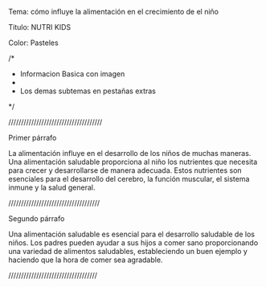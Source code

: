 Tema: cómo influye la alimentación en el crecimiento de el niño

Titulo: NUTRI KIDS

Color: Pasteles

/\*

- Informacion Basica con imagen
-
- Los demas subtemas en pestañas extras

\*/

/////////////////////////////////////

Primer párrafo

La alimentación influye en el desarrollo de los niños de muchas maneras. Una alimentación saludable proporciona al niño los nutrientes que necesita para crecer y desarrollarse de manera adecuada. Estos nutrientes son esenciales para el desarrollo del cerebro, la función muscular, el sistema inmune y la salud general.

////////////////////////////////////

Segundo párrafo

Una alimentación saludable es esencial para el desarrollo saludable de los niños. Los padres pueden ayudar a sus hijos a comer sano proporcionando una variedad de alimentos saludables, estableciendo un buen ejemplo y haciendo que la hora de comer sea agradable.

///////////////////////////////////
